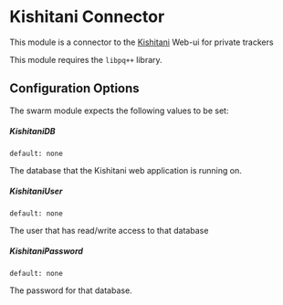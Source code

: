 # Kishitani Connector
This module is a connector to the [Kishitani](https://github.com/XAMPP/Kishitani) Web-ui for private trackers

This module requires the `libpq++` library.

## Configuration Options
The swarm module expects the following values to be set:

##### KishitaniDB
	default: none
The database that the Kishitani web application is running on.

##### KishitaniUser
	default: none
The user that has read/write access to that database

##### KishitaniPassword
	default: none
The password for that database.
